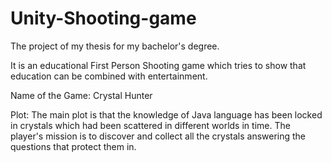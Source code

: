 # Unity-Shooting-game
The project of my thesis for my bachelor's degree.

It is an educational First Person Shooting game which tries to show that education can be combined with entertainment.

Name of the Game:
Crystal Hunter

Plot: 
The main plot is that the knowledge of Java language has been locked in crystals which had been scattered in different worlds in time.
The player's mission is to discover and collect all the crystals answering the questions that protect them in. 

